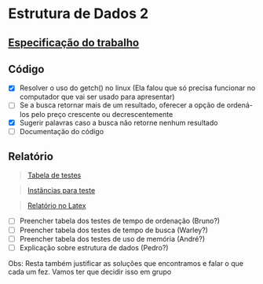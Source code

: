 # Estrutura de Dados 2
## [Especificação do trabalho](https://www.dropbox.com/s/ntrp4mpx9c71560/Trabalho.pdf?dl=0)
## Código
- [x] Resolver o uso do getch() no linux (Ela falou que só precisa funcionar no computador que vai ser usado para apresentar)
- [ ] Se a busca retornar mais de um resultado, oferecer a opção de ordená-los pelo preço crescente ou decrescentemente
- [x] Sugerir palavras caso a busca não retorne nenhum resultado
- [ ] Documentação do código

## Relatório
>[Tabela de testes](https://docs.google.com/spreadsheets/d/1U0UiAPu_vbdG1WgQ8LS1ya7qZttxtf49gbAMWa574xY/edit?usp=sharing)

>[Instâncias para teste](https://www.dropbox.com/s/qry7ahw1ieqgu8l/instancias.rar?dl=0)

>[Relatório no Latex](https://pt.sharelatex.com/project/5965110ffbe6df794a9e4715)

- [ ] Preencher tabela dos testes de tempo de ordenação (Bruno?)
- [ ] Preencher tabela dos testes de tempo de busca (Warley?)
- [ ] Preencher tabela dos testes de uso de memória (André?)
- [ ] Explicação sobre estrutura de dados (Pedro?)

Obs: Resta também justificar as soluções que encontramos e falar o que cada um fez. Vamos ter que decidir isso em grupo
